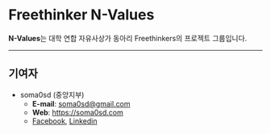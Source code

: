 # Freethinker N-Values

**N-Values**는 대학 연합 자유사상가 동아리 Freethinkers의 프로젝트 그룹입니다.

- - -

## 기여자

* soma0sd (중앙지부)
    * **E-mail**: soma0sd@gmail.com
    * **Web**: https://soma0sd.com
    * [Facebook](https://www.facebook.com/soma0sd), [Linkedin](https://www.linkedin.com/in/sung-wan-jin-357ab8b9/)
